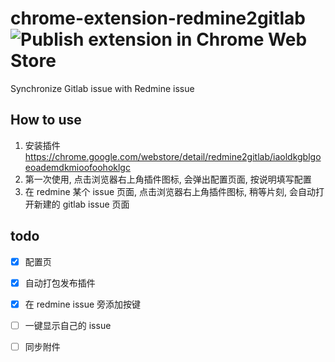 # chrome-extension-redmine2gitlab  ![Publish extension in Chrome Web Store](https://github.com/liubiantao/chrome-extension-redmine2gitlab/workflows/Publish%20extension%20in%20Chrome%20Web%20Store/badge.svg)

Synchronize Gitlab issue with Redmine issue

## How to use

1.  安装插件 https://chrome.google.com/webstore/detail/redmine2gitlab/iaoldkgblgoeoademdkmioofoohoklgc
2.  第一次使用, 点击浏览器右上角插件图标, 会弹出配置页面, 按说明填写配置
3.  在 redmine 某个 issue 页面, 点击浏览器右上角插件图标, 稍等片刻, 会自动打开新建的 gitlab issue 页面

## todo

- [x] 配置页
- [x] 自动打包发布插件
- [x] 在 redmine issue 旁添加按键
- [ ] 一键显示自己的 issue
- [ ] 同步附件

